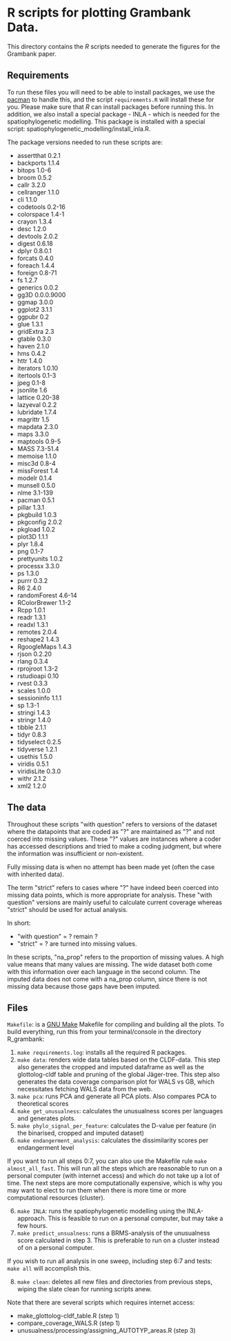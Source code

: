 # R scripts for plotting Grambank Data.

This directory contains the *R* scripts needed to generate the figures for the Grambank paper.

## Requirements

To run these files you will need to be able to install packages, we use the [pacman](https://github.com/trinker/pacman) to handle this, and the script `requirements.R` will install these for you. Please make sure that *R* can install packages before running this. In addition, we also install a special package - INLA - which is needed for the spatiophylogenetic modelling. This package is installed with a special script: spatiophylogenetic_modelling/install_inla.R.

The package versions needed to run these scripts are:

* assertthat 0.2.1
* backports 1.1.4
* bitops 1.0-6
* broom 0.5.2
* callr 3.2.0
* cellranger 1.1.0
* cli 1.1.0
* codetools 0.2-16
* colorspace 1.4-1
* crayon 1.3.4
* desc 1.2.0
* devtools 2.0.2
* digest 0.6.18
* dplyr 0.8.0.1
* forcats 0.4.0
* foreach 1.4.4
* foreign 0.8-71
* fs 1.2.7
* generics 0.0.2
* gg3D 0.0.0.9000
* ggmap 3.0.0
* ggplot2 3.1.1
* ggpubr 0.2
* glue 1.3.1
* gridExtra 2.3
* gtable 0.3.0
* haven 2.1.0
* hms 0.4.2
* httr 1.4.0
* iterators 1.0.10
* itertools 0.1-3
* jpeg 0.1-8
* jsonlite 1.6
* lattice 0.20-38
* lazyeval 0.2.2
* lubridate 1.7.4
* magrittr 1.5
* mapdata 2.3.0
* maps 3.3.0
* maptools 0.9-5
* MASS 7.3-51.4
* memoise 1.1.0
* misc3d 0.8-4
* missForest 1.4
* modelr 0.1.4
* munsell 0.5.0
* nlme 3.1-139
* pacman 0.5.1
* pillar 1.3.1
* pkgbuild 1.0.3
* pkgconfig 2.0.2
* pkgload 1.0.2
* plot3D 1.1.1
* plyr 1.8.4
* png 0.1-7
* prettyunits 1.0.2
* processx 3.3.0
* ps 1.3.0
* purrr 0.3.2
* R6 2.4.0
* randomForest 4.6-14
* RColorBrewer 1.1-2
* Rcpp 1.0.1
* readr 1.3.1
* readxl 1.3.1
* remotes 2.0.4
* reshape2 1.4.3
* RgoogleMaps 1.4.3
* rjson 0.2.20
* rlang 0.3.4
* rprojroot 1.3-2
* rstudioapi 0.10
* rvest 0.3.3
* scales 1.0.0
* sessioninfo 1.1.1
* sp 1.3-1
* stringi 1.4.3
* stringr 1.4.0
* tibble 2.1.1
* tidyr 0.8.3
* tidyselect 0.2.5
* tidyverse 1.2.1
* usethis 1.5.0
* viridis 0.5.1
* viridisLite 0.3.0
* withr 2.1.2
* xml2 1.2.0

## The data

Throughout these scripts "with question" refers to versions of the dataset where the datapoints that are coded as "?" are maintained as "?" and not coerced into missing values. These "?" values are instances where a coder has accessed descriptions and tried to make a coding judgment, but where the information was insufficient or non-existent.

Fully missing data is when no attempt has been made yet (often the case with inherited data).

The term "strict" refers to cases where "?" have indeed been coerced into missing data points, which is more appropriate for analysis. These "with question" versions are mainly useful to calculate current coverage whereas "strict" should be used for actual analysis.

In short:

* "with question" = ? remain ?
* "strict" = ? are turned into missing values.

In these scripts, "na_prop" refers to the proportion of missing values. A high value means that many values are missing. The wide dataset both come with this information over each language in the second column. The imputed data does not come with a na_prop column, since there is not missing data because those gaps have been imputed.

## Files

`Makefile`: is a [GNU Make](https://www.gnu.org/software/make/) Makefile for compiling and building all the plots. To build everything, run this from your terminal/console in the directory R_grambank:

1. `make requirements.log`: installs all the required R packages.
2. `make data`: renders wide data tables based on the CLDF-data. This step also generates the cropped and imputed dataframe as well as the glottolog-cldf table and pruning of the global Jäger-tree. This step also generates the data coverage comparison plot for WALS vs GB, which necessitates fetching WALS data from the web.
3. `make pca`: runs PCA and generate all PCA plots. Also compares PCA to theoretical scores
4. `make get_unusualness`: calculates the unusualness scores per languages and generates plots.
5. `make phylo_signal_per_feature`: calculates the D-value per feature (in the binarised, cropped and imputed dataset)
6. `make endangerment_analysis`: calculates the dissimilarity scores per endangerment level

If you want to run all steps 0:7, you can also use the Makefile rule `make almost_all_fast`. This will run all the steps which are reasonable to run on a personal computer (with internet access) and which do not take up a lot of time. The next steps are more computationally expensive, which is why you may want to elect to run them when there is more time or more computational resources (cluster).

6. `make INLA`: runs the spatiophylogenetic modelling using the INLA-approach. This is feasible to run on a personal computer, but may take a few hours.
7. `make predict_unsualness`: runs a BRMS-analysis of the unusualness score calculated in step 3. This is preferable to run on a cluster instead of on a personal computer.

If you wish to run all analysis in one sweep, including step 6:7 and tests: `make all` will accomplish this.

8. `make clean`: deletes all new files and directories from previous steps, wiping the slate clean for running scripts anew.

Note that there are several scripts which requires internet access:

* make_glottolog-cldf_table.R (step 1)
* compare_coverage_WALS.R (step 1)
* unusualness/processing/assigning_AUTOTYP_areas.R (step 3)